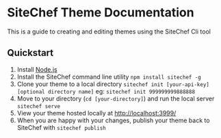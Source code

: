 # SiteChef Theme Documentation

This is a guide to creating and editing themes using the SiteChef Cli tool

## Quickstart

1. Install [Node.js](nodejs.org/download)
2. Install the SiteChef command line utility `npm install sitechef -g`
3. Clone your theme to a local directory
  `sitechef init [your-api-key] [optional directory name]`
  eg: `sitechef init 999999999888888`
4. Move to your directory (`cd [your-directory]`) and run the local server `sitechef serve`
5. View your theme hosted locally at [http://localhost:3999/](http:/)
6. When you are happy with your changes, publish your theme back to SiteChef with `sitechef publish`
